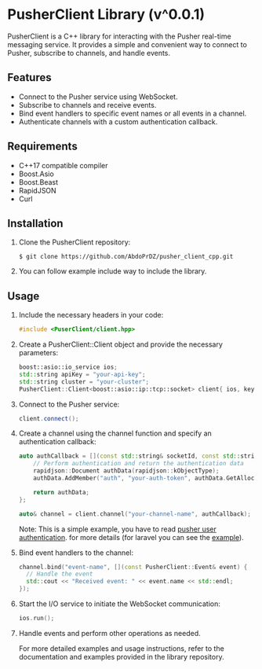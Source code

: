 # PusherClient Library (v^0.0.1)

PusherClient is a C++ library for interacting with the Pusher real-time messaging service. It provides a simple and convenient way to connect to Pusher, subscribe to channels, and handle events.

## Features

- Connect to the Pusher service using WebSocket.
- Subscribe to channels and receive events.
- Bind event handlers to specific event names or all events in a channel.
- Authenticate channels with a custom authentication callback.

## Requirements

- C++17 compatible compiler
- Boost.Asio
- Boost.Beast
- RapidJSON
- Curl

## Installation

1. Clone the PusherClient repository:

    ```shell
    $ git clone https://github.com/AbdoPrDZ/pusher_client_cpp.git
    ```

2. You can follow example include way to include the library.

## Usage

1. Include the necessary headers in your code:

    ```CPP
    #include <PuserClient/client.hpp>
    ```

2. Create a PusherClient::Client object and provide the necessary parameters:

    ```CPP
    boost::asio::io_service ios;
    std::string apiKey = "your-api-key";
    std::string cluster = "your-cluster";
    PusherClient::Client<boost::asio::ip::tcp::socket> client{ ios, key, cluster };
    ```

3. Connect to the Pusher service:

    ```CPP
    client.connect();
    ```

4. Create a channel using the channel function and specify an authentication callback:

    ```CPP
    auto authCallback = [](const std::string& socketId, const std::string& channelName) {
        // Perform authentication and return the authentication data
        rapidjson::Document authData(rapidjson::kObjectType);
        authData.AddMember("auth", "your-auth-token", authData.GetAllocator());

        return authData;
    };

    auto& channel = client.channel("your-channel-name", authCallback);
    ```

   Note: This is a simple example, you have to read [pusher user authentication](https://pusher.com/docs/channels/server_api/authenticating-users/). for more details (for laravel you can see the [example](https://github.com/AbdoPrDZ/pusher_client_cpp/blob/main/PusherClient/example/main.cpp)).

5. Bind event handlers to the channel:

    ```CPP
    channel.bind("event-name", [](const PusherClient::Event& event) {
      // Handle the event
      std::cout << "Received event: " << event.name << std::endl;
    });
    ```

6. Start the I/O service to initiate the WebSocket communication:

    ```CPP
    ios.run();
    ```

7. Handle events and perform other operations as needed.

    For more detailed examples and usage instructions, refer to the documentation and examples provided in the library repository.
